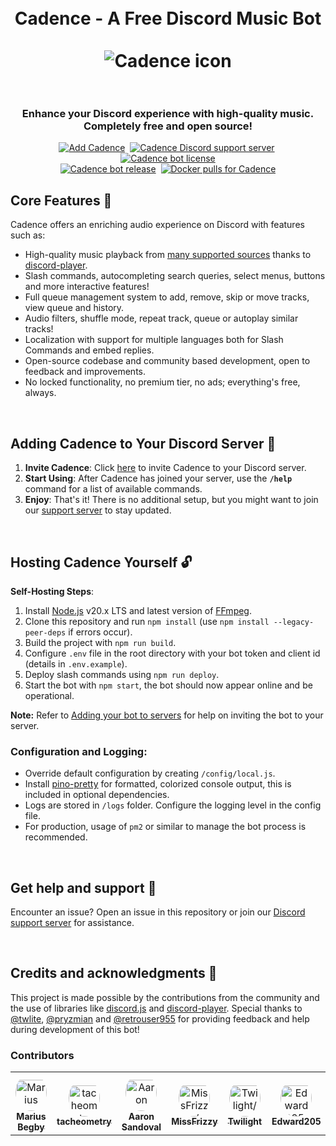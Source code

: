 <h1 align="center">
    <br>
    Cadence - A Free Discord Music Bot
    <br><br>
    <img src="./assets/logo-rounded-128px.png" alt="Cadence icon">
    <br><br>
</h1>

<h3 align="center">
    Enhance your Discord experience with high-quality music.<br>
    Completely free and open source!
</h3>

<p align="center">
    <a href="https://discord.com/oauth2/authorize?client_id=1125742835946237992&permissions=0&scope=bot%20applications.commands"><img src="https://img.shields.io/badge/Discord-%235865F2.svg?style=for-the-badge&label=Add%20bot&labelColor=1b1c1d&logo=discord&logoColor=white&color=4c73df" alt="Add Cadence"></a>&nbsp;
    <a href="https://discord.gg/t6Bm8wPpXB"><img src="https://img.shields.io/badge/Discord-%235865F2.svg?style=for-the-badge&label=Support%20Server&labelColor=1b1c1d&logo=discord&logoColor=white&color=4c73df" alt="Cadence Discord support server"></a>&nbsp;
    <a href="https://github.com/mariusbegby/cadence/blob/main/LICENSE.md"><img src="https://img.shields.io/github/license/mariusbegby/cadence?style=for-the-badge&label=License&labelColor=1b1c1d&logo=github&logoColor=white&color=4c73df" alt="Cadence bot license"></a>
    <br>
    <a href="https://github.com/mariusbegby/cadence/releases"><img src="https://img.shields.io/github/package-json/v/mariusbegby/cadence/main?style=for-the-badge&label=Version&labelColor=1b1c1d&logo=github&logoColor=white&color=4c73df" alt="Cadence bot release"></a>&nbsp;
    <a href="https://hub.docker.com/r/mariusbegby/cadence"><img src="https://img.shields.io/docker/pulls/mariusbegby/cadence.svg?style=for-the-badge&label=Pulls&labelColor=1b1c1d&logo=docker&logoColor=white&color=4c73df" alt="Docker pulls for Cadence"></a>
</p>

## Core Features 🌟

Cadence offers an enriching audio experience on Discord with features such as:

-   High-quality music playback from [many supported sources](https://discord-player.js.org/guide/extractors/stream-sources) thanks to [discord-player](https://github.com/androz2091/discord-player).
-   Slash commands, autocompleting search queries, select menus, buttons and more interactive features!
-   Full queue management system to add, remove, skip or move tracks, view queue and history.
-   Audio filters, shuffle mode, repeat track, queue or autoplay similar tracks!
-   Localization with support for multiple languages both for Slash Commands and embed replies.
-   Open-source codebase and community based development, open to feedback and improvements.
-   No locked functionality, no premium tier, no ads; everything's free, always.

<br>

## Adding Cadence to Your Discord Server 🤖

1. **Invite Cadence**: Click [here](https://discord.com/oauth2/authorize?client_id=1125742835946237992&permissions=0&scope=bot%20applications.commands) to invite Cadence to your Discord server.
2. **Start Using**: After Cadence has joined your server, use the **`/help`** command for a list of available commands.
3. **Enjoy**: That's it! There is no additional setup, but you might want to join our [support server](https://discord.gg/t6Bm8wPpXB) to stay updated.

<br>

## Hosting Cadence Yourself 🔓

**Self-Hosting Steps**:

1. Install [Node.js](https://nodejs.org/en/download/) v20.x LTS and latest version of [FFmpeg](https://ffmpeg.org/download.html).
2. Clone this repository and run `npm install` (use `npm install --legacy-peer-deps` if errors occur).
3. Build the project with `npm run build`.
4. Configure `.env` file in the root directory with your bot token and client id (details in `.env.example`).
5. Deploy slash commands using `npm run deploy`.
6. Start the bot with `npm start`, the bot should now appear online and be operational.

**Note:** Refer to [Adding your bot to servers](https://discordjs.guide/preparations/adding-your-bot-to-servers.html#bot-invite-links) for help on inviting the bot to your server.

### Configuration and Logging:

-   Override default configuration by creating `/config/local.js`.
-   Install [pino-pretty](https://www.npmjs.com/package/pino-pretty) for formatted, colorized console output, this is included in optional dependencies.
-   Logs are stored in `/logs` folder. Configure the logging level in the config file.
-   For production, usage of `pm2` or similar to manage the bot process is recommended.

<br>

## Get help and support 🛟

Encounter an issue? Open an issue in this repository or join our [Discord support server](https://discord.gg/t6Bm8wPpXB) for assistance.

<br>

## Credits and acknowledgments 🎉

This project is made possible by the contributions from the community and the use of libraries like [discord.js](https://github.com/discordjs/discord.js/) and [discord-player](https://github.com/Androz2091/discord-player). Special thanks to [@twlite](https://github.com/twlite), [@pryzmian](https://github.com/pryzmian) and [@retrouser955](https://github.com/retrouser955) for providing feedback and help during development of this bot!

### Contributors

<table>
<tr>
    <td align="center" style="word-wrap: break-word; width: 75.0; height: 75.0">
        <a href=https://github.com/mariusbegby>
            <img src=https://avatars.githubusercontent.com/u/25694918?v=4 width="50;"  style="border-radius:50%;align-items:center;justify-content:center;overflow:hidden;padding-top:10px" alt=Marius Begby/>
            <br />
            <sub style="font-size:14px"><b>Marius Begby</b></sub>
        </a>
    </td>
    <td align="center" style="word-wrap: break-word; width: 75.0; height: 75.0">
        <a href=https://github.com/tacheometry>
            <img src=https://avatars.githubusercontent.com/u/39647014?v=4 width="50;"  style="border-radius:50%;align-items:center;justify-content:center;overflow:hidden;padding-top:10px" alt=tacheometry/>
            <br />
            <sub style="font-size:14px"><b>tacheometry</b></sub>
        </a>
    </td>
    <td align="center" style="word-wrap: break-word; width: 75.0; height: 75.0">
        <a href=https://github.com/pryzmian>
            <img src=https://avatars.githubusercontent.com/u/89826250?v=4 width="50;"  style="border-radius:50%;align-items:center;justify-content:center;overflow:hidden;padding-top:10px" alt=Aaron Sandoval/>
            <br />
            <sub style="font-size:14px"><b>Aaron Sandoval</b></sub>
        </a>
    </td>
    <td align="center" style="word-wrap: break-word; width: 75.0; height: 75.0">
        <a href=https://github.com/missfrizzy>
            <img src=https://avatars.githubusercontent.com/u/128760145?v=4 width="50;"  style="border-radius:50%;align-items:center;justify-content:center;overflow:hidden;padding-top:10px" alt=MissFrizzy/>
            <br />
            <sub style="font-size:14px"><b>MissFrizzy</b></sub>
        </a>
    </td>
    <td align="center" style="word-wrap: break-word; width: 75.0; height: 75.0">
        <a href=https://github.com/twlite>
            <img src=https://avatars.githubusercontent.com/u/46562212?v=4 width="50;"  style="border-radius:50%;align-items:center;justify-content:center;overflow:hidden;padding-top:10px" alt=Twilight/>
            <br />
            <sub style="font-size:14px"><b>Twilight</b></sub>
        </a>
    </td>
    <td align="center" style="word-wrap: break-word; width: 75.0; height: 75.0">
        <a href=https://github.com/Edward205>
            <img src=https://avatars.githubusercontent.com/u/52004020?v=4 width="50;"  style="border-radius:50%;align-items:center;justify-content:center;overflow:hidden;padding-top:10px" alt=Edward205/>
            <br />
            <sub style="font-size:14px"><b>Edward205</b></sub>
        </a>
    </td>
    <td align="center" style="word-wrap: break-word; width: 75.0; height: 75.0">
        <a href=https://github.com/Kriblin>
            <img src=https://avatars.githubusercontent.com/u/28916166?v=4 width="50;"  style="border-radius:50%;align-items:center;justify-content:center;overflow:hidden;padding-top:10px" alt=Niko G./>
            <br />
            <sub style="font-size:14px"><b>Niko G.</b></sub>
        </a>
    </td>
    <td align="center" style="word-wrap: break-word; width: 75.0; height: 75.0">
        <a href=https://github.com/sloraris>
            <img src=https://avatars.githubusercontent.com/u/97694636?v=4 width="50;"  style="border-radius:50%;align-items:center;justify-content:center;overflow:hidden;padding-top:10px" alt=Parker Owings/>
            <br />
            <sub style="font-size:14px"><b>Parker Owings</b></sub>
        </a>
    </td>
</tr>
</table>
